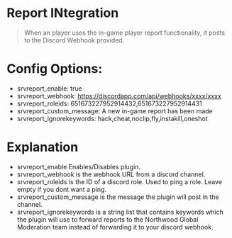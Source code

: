 # Report INtegration

> When an player uses the in-game player report functionality, it posts to the Discord Webhook provided.

# Config Options:

- srvreport_enable: true
- srvreport_webhook: https://discordapp.com/api/webhooks/xxxx/xxxx
- srvreport_roleids: 651673227952914432,651673227952914431
- srvreport_custom_message: A new in-game report has been made
- srvreport_ignorekeywords: hack,cheat,noclip,fly,instakill,oneshot

# Explanation
- srvreport_enable Enables/Disables plugin.
- srvreport_webhook is the webhook URL from a discord channel.
- srvreport_roleids is the ID of a discord role. Used to ping a role. Leave empty if you dont want a ping.
- srvreport_custom_message is the message the plugin will post in the channel. 
- srvreport_ignorekeywords is a string list that contains keywords which the plugin will use to forward reports to the Northwood Global Moderation team instead of forwarding it to your discord webhook.
